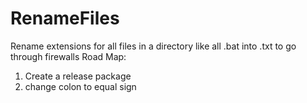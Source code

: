 # RenameFiles
Rename extensions for all files in a directory like all .bat into .txt to go through firewalls
Road Map:
1. Create a release package
2. change colon to equal sign

